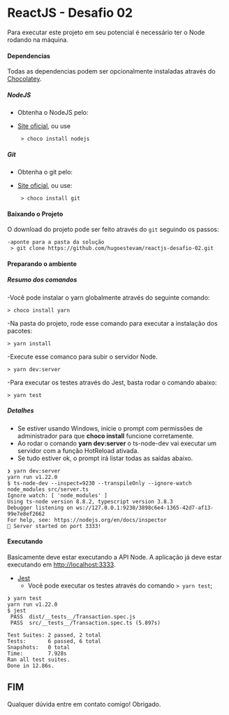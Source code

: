 # ReactJS - Desafio 02

Para executar este projeto em seu potencial é necessário ter o Node rodando na máquina.

#### Dependencias
Todas as dependencias podem ser opcionalmente instaladas através do [Chocolatey](https://chocolatey.org/).

##### NodeJS
* Obtenha o NodeJS pelo:
 * [Site oficial](https://nodejs.org/), ou use
 
        > choco install nodejs
 
##### Git
* Obtenha o git pelo:
 * [Site oficial](https://git-for-windows.github.io/), ou use:

        > choco install git
 
#### Baixando o Projeto

O download do projeto pode ser feito através do `git` seguindo os passos:

    -aponte para a pasta da solução
     > git clone https://github.com/hugoestevam/reactjs-desafio-02.git

#### Preparando o ambiente

##### Resumo dos comandos
    
-Você pode instalar o yarn globalmente através do seguinte comando:    

    > choco install yarn
        
-Na pasta do projeto, rode esse comando para executar a instalação dos pacotes:

    > yarn install         
        
-Execute esse comanco para subir o servidor Node.

    > yarn dev:server

-Para executar os testes através do Jest, basta rodar o comando abaixo:

    > yarn test


##### Detalhes

* Se estiver usando Windows, inicie o prompt com permissões de administrador para que **choco install** funcione corretamente.
* Ao rodar o comando **yarn dev:server** o ts-node-dev vai executar um servidor com a função HotReload ativada.
* Se tudo estiver ok, o prompt irá listar todas as saídas abaixo.

```shell
❯ yarn dev:server
yarn run v1.22.0
$ ts-node-dev --inspect=9230 --transpileOnly --ignore-watch node_modules src/server.ts
Ignore watch: [ 'node_modules' ]
Using ts-node version 8.8.2, typescript version 3.8.3
Debugger listening on ws://127.0.0.1:9230/3898c6e4-1365-42d7-af13-99e7e8ef2662
For help, see: https://nodejs.org/en/docs/inspector
🚀 Server started on port 3333!
```
#### Executando
Basicamente deve estar executando a API Node. A aplicação já deve estar executando em  [http://localhost:3333](http://localhost:3333). 

* [Jest](https://jestjs.io/)
    * Você pode executar os testes através do comando `> yarn test`;

```shell
❯ yarn test      
yarn run v1.22.0
$ jest
 PASS  dist/__tests__/Transaction.spec.js
 PASS  src/__tests__/Transaction.spec.ts (5.897s)

Test Suites: 2 passed, 2 total
Tests:       6 passed, 6 total
Snapshots:   0 total
Time:        7.928s
Ran all test suites.
Done in 12.86s.
```

## FIM

Qualquer dúvida entre em contato comigo!
Obrigado.